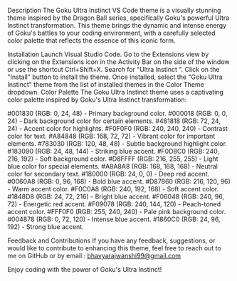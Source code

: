 Description
The Goku Ultra Instinct VS Code theme is a visually stunning theme inspired by the Dragon Ball series, specifically Goku's powerful Ultra Instinct transformation. This theme brings the dynamic and intense energy of Goku's battles to your coding environment, with a carefully selected color palette that reflects the essence of this iconic form.

Installation
Launch Visual Studio Code.
Go to the Extensions view by clicking on the Extensions icon in the Activity Bar on the side of the window or use the shortcut Ctrl+Shift+X.
Search for "Ultra Instinct ".
Click on the "Install" button to install the theme.
Once installed, select the "Goku Ultra Instinct" theme from the list of installed themes in the Color Theme dropdown.
Color Palette
The Goku Ultra Instinct theme uses a captivating color palette inspired by Goku's Ultra Instinct transformation:

#001830 (RGB: 0, 24, 48) - Primary background color.
#000018 (RGB: 0, 0, 24) - Dark background color for certain elements.
#481818 (RGB: 72, 24, 24) - Accent color for highlights.
#F0F0F0 (RGB: 240, 240, 240) - Contrast color for text.
#A84848 (RGB: 168, 72, 72) - Vibrant color for important elements.
#783030 (RGB: 120, 48, 48) - Subtle background highlight color.
#183090 (RGB: 24, 48, 144) - Striking blue accent.
#F0D8C0 (RGB: 240, 216, 192) - Soft background color.
#D8FFFF (RGB: 216, 255, 255) - Light blue color for special elements.
#A8A8A8 (RGB: 168, 168, 168) - Neutral color for secondary text.
#180000 (RGB: 24, 0, 0) - Deep red accent.
#0060A8 (RGB: 0, 96, 168) - Bold blue accent.
#D87860 (RGB: 216, 120, 96) - Warm accent color.
#F0C0A8 (RGB: 240, 192, 168) - Soft accent color.
#1848D8 (RGB: 24, 72, 216) - Bright blue accent.
#F06048 (RGB: 240, 96, 72) - Energetic red accent.
#F09078 (RGB: 240, 144, 120) - Peach-toned accent color.
#FFF0F0 (RGB: 255, 240, 240) - Pale pink background color.
#004878 (RGB: 0, 72, 120) - Intense blue accent.
#1860C0 (RGB: 24, 96, 192) - Strong blue accent.

Feedback and Contributions
If you have any feedback, suggestions, or would like to contribute to enhancing this theme, feel free to reach out to me on GitHub or by email : bhavyarajwanshi99@gmail.com

Enjoy coding with the power of Goku's Ultra Instinct!
